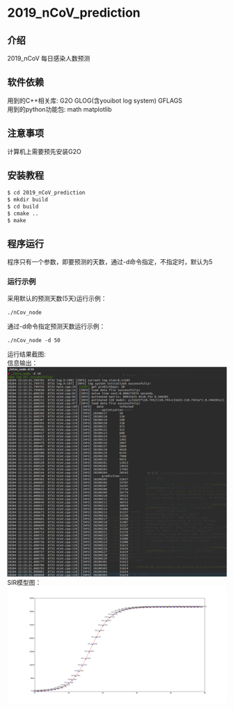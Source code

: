 # 2019_nCoV_prediction

## 介绍
2019_nCoV 每日感染人数预测

## 软件依赖
用到的C++相关库: G2O GLOG(含youibot log system) GFLAGS    
用到的python功能包: math matplotlib 

## 注意事项
计算机上需要预先安装G2O 

## 安装教程
```
$ cd 2019_nCoV_prediction
$ mkdir build
$ cd build
$ cmake ..
$ make
```
## 程序运行
程序只有一个参数，即要预测的天数，通过-d命令指定，不指定时，默认为5     
### 运行示例     

采用默认的预测天数(5天)运行示例：
```
./nCov_node
```

通过-d命令指定预测天数运行示例：
```
./nCov_node -d 50
```

运行结果截图:     
信息输出：     
![avatar](./2019_nCoV_prediction/data/output1.png)       
SIR模型图：      
![avatar](./2019_nCoV_prediction/data/figure_1.png)      
